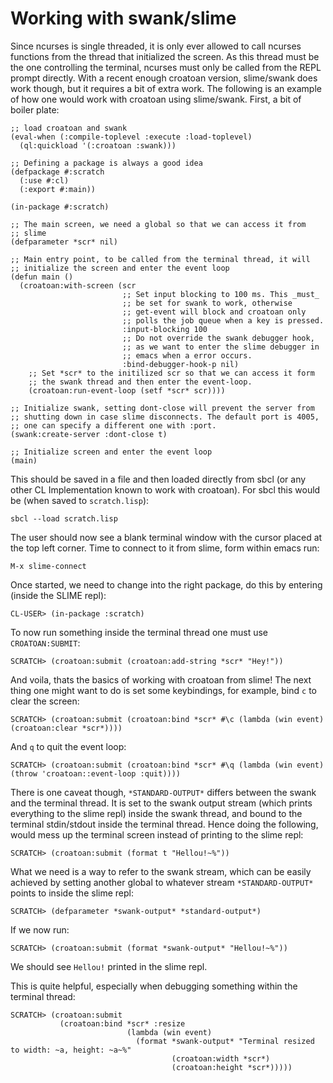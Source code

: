 # Working with swank/slime

Since ncurses is single threaded, it is only ever allowed to call
ncurses functions from the thread that initialized the screen. As this
thread must be the one controlling the terminal, ncurses must only
be called from the REPL prompt directly. With a recent enough croatoan
version, slime/swank does work though, but it requires a bit of extra
work. The following is an example of how one would work with croatoan
using slime/swank. First, a bit of boiler plate:

```
;; load croatoan and swank
(eval-when (:compile-toplevel :execute :load-toplevel)
  (ql:quickload '(:croatoan :swank)))

;; Defining a package is always a good idea
(defpackage #:scratch
  (:use #:cl)
  (:export #:main))

(in-package #:scratch)

;; The main screen, we need a global so that we can access it from
;; slime
(defparameter *scr* nil)

;; Main entry point, to be called from the terminal thread, it will
;; initialize the screen and enter the event loop
(defun main ()
  (croatoan:with-screen (scr
                         ;; Set input blocking to 100 ms. This _must_
                         ;; be set for swank to work, otherwise
                         ;; get-event will block and croatoan only
                         ;; polls the job queue when a key is pressed.
                         :input-blocking 100
                         ;; Do not override the swank debugger hook,
                         ;; as we want to enter the slime debugger in
                         ;; emacs when a error occurs.
                         :bind-debugger-hook-p nil)
    ;; Set *scr* to the initilized scr so that we can access it form
    ;; the swank thread and then enter the event-loop.
    (croatoan:run-event-loop (setf *scr* scr))))

;; Initialize swank, setting dont-close will prevent the server from
;; shutting down in case slime disconnects. The default port is 4005,
;; one can specify a different one with :port.
(swank:create-server :dont-close t)

;; Initialize screen and enter the event loop
(main)
```

This should be saved in a file and then loaded directly from sbcl (or
any other CL Implementation known to work with croatoan). For sbcl
this would be (when saved to `scratch.lisp`):

```
sbcl --load scratch.lisp
```

The user should now see a blank terminal window with the cursor placed
at the top left corner. Time to connect to it from slime, form within
emacs run:

```
M-x slime-connect
```

Once started, we need to change into the right package, do this by
entering (inside the SLIME repl):

```
CL-USER> (in-package :scratch)
```

To now run something inside the terminal thread one must use
`CROATOAN:SUBMIT`:

```
SCRATCH> (croatoan:submit (croatoan:add-string *scr* "Hey!"))
```

And voila, thats the basics of working with croatoan from slime!
The next thing one might want to do is set some keybindings, for
example, bind `c` to clear the screen:

```
SCRATCH> (croatoan:submit (croatoan:bind *scr* #\c (lambda (win event) (croatoan:clear *scr*))))
```

And `q` to quit the event loop:

```
SCRATCH> (croatoan:submit (croatoan:bind *scr* #\q (lambda (win event) (throw 'croatoan::event-loop :quit))))
```

There is one caveat though, `*STANDARD-OUTPUT*` differs between the
swank and the terminal thread. It is set to the swank output stream
(which prints everything to the slime repl) inside the swank thread,
and bound to the terminal stdin/stdout inside the terminal
thread. Hence doing the following, would mess up the terminal screen
instead of printing to the slime repl:

```
SCRATCH> (croatoan:submit (format t "Hellou!~%"))
```

What we need is a way to refer to the swank stream, which can be easily
achieved by setting another global to whatever stream
`*STANDARD-OUTPUT*` points to inside the slime repl:

```
SCRATCH> (defparameter *swank-output* *standard-output*)
```

If we now run:

```
SCRATCH> (croatoan:submit (format *swank-output* "Hellou!~%"))
```

We should see `Hellou!` printed in the slime repl.

This is quite helpful, especially when debugging something within the
terminal thread:

```
SCRATCH> (croatoan:submit
           (croatoan:bind *scr* :resize
                          (lambda (win event)
                            (format *swank-output* "Terminal resized to width: ~a, height: ~a~%"
                                    (croatoan:width *scr*)
                                    (croatoan:height *scr*)))))
```
